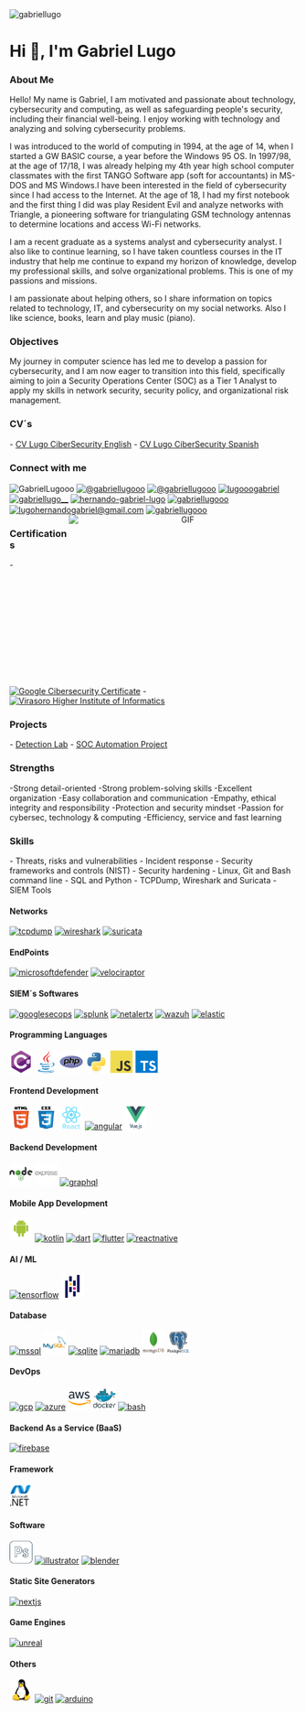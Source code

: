<img align="center" src="https://media.licdn.com/dms/image/v2/D4D16AQG33lvLfE9miA/profile-displaybackgroundimage-shrink_350_1400/profile-displaybackgroundimage-shrink_350_1400/0/1738082363418?e=1743638400&v=beta&t=JbDAzA4ftgIgLqNggBnvu7r-c3ttP7OucxAk_7NqLiU" alt="gabriellugo" /></a>

<h1 align="left">Hi 👋, I'm Gabriel Lugo</h1>

<h3 align="left">About Me</h3>
<p align="left">
Hello! My name is Gabriel, I am motivated and passionate about technology, cybersecurity and computing, as well as safeguarding people's security, including their financial well-being. I enjoy working with technology and analyzing and solving cybersecurity problems.

I was introduced to the world of computing in 1994, at the age of 14, when I started a GW BASIC course, a year before the Windows 95 OS. In 1997/98, at the age of 17/18, I was already helping my 4th year high school computer classmates with the first TANGO Software app (soft for accountants) in MS-DOS and MS Windows.I have been interested in the field of cybersecurity since I had access to the Internet. At the age of 18, I had my first notebook and the first thing I did was play Resident Evil and analyze networks with Triangle, a pioneering software for triangulating GSM technology antennas to determine locations and access Wi-Fi networks.

I am a recent graduate as a systems analyst and cybersecurity analyst. I also like to continue learning, so I have taken countless courses in the IT industry that help me continue to expand my horizon of knowledge, develop my professional skills, and solve organizational problems. This is one of my passions and missions.

I am passionate about helping others, so I share information on topics related to technology, IT, and cybersecurity on my social networks. Also I like science, books, learn and play music (piano).
</p>

<h3 align="left">Objectives</h3>
<p align="left">
My journey in computer science has led me to develop a passion for cybersecurity, and I am now eager to transition into this field, specifically aiming to join a Security Operations Center (SOC) as a Tier 1 Analyst to apply my skills in network security, security policy, and organizational risk management.
</p>

<h3 align="left">CV´s</h3>
<p align="left">
- <a href="">CV Lugo CiberSecurity English</a>
- <a href="">CV Lugo CiberSecurity Spanish</a>
</p>

<h3 align="left">Connect with me</h3>
<p align="left">
<a align="left"> <img align="center" src="https://komarev.com/ghpvc/?username=GabrielLugoo&label=Profile%20views&color=green&base=1000" alt="GabrielLugooo" /></a>
<a href="https://www.youtube.com/@gabriellugooo" target="_blank" rel="noreferrer noopener"> <img align="center" src="https://img.icons8.com/?size=50&id=55200&format=png" alt="@gabriellugooo" height="40" width="40" /></a>
<a href="http://www.tiktok.com/@gabriellugooo" target="_blank" rel="noreferrer noopener"> <img align="center" src="https://img.icons8.com/?size=50&id=118638&format=png" alt="@gabriellugooo" height="40" width="40" /></a>
<a href="https://instagram.com/lugooogabriel" target="_blank" rel="noreferrer noopener"> <img align="center" src="https://img.icons8.com/?size=50&id=32309&format=png" alt="lugooogabriel" height="40" width="40" /></a>
<a href="https://twitter.com/gabriellugo__" target="_blank" rel="noreferrer noopener"> <img align="center" src="https://img.icons8.com/?size=50&id=phOKFKYpe00C&format=png" alt="gabriellugo__" height="40" width="40" /></a>
<a href="https://www.linkedin.com/in/hernando-gabriel-lugo" target="_blank" rel="noreferrer noopener"> <img align="center" src="https://img.icons8.com/?size=50&id=8808&format=png" alt="hernando-gabriel-lugo" height="40" width="40" /></a>
<a href="https://github.com/GabrielLugooo" target="_blank" rel="noreferrer noopener"> <img align="center" src="https://img.icons8.com/?size=80&id=AngkmzgE6d3E&format=png" alt="gabriellugooo" height="34" width="34" /></a>
<a href="mailto:lugohernandogabriel@gmail.com" target="_blank" rel="noreferrer noopener"> <img align="center" src="https://img.icons8.com/?size=50&id=38036&format=png" alt="lugohernandogabriel@gmail.com" height="40" width="40" /></a>
<a href="https://linktr.ee/gabriellugooo" target="_blank" rel="noreferrer noopener"> <img align="center" src="https://simpleicons.org/icons/linktree.svg" alt="gabriellugooo" height="40" width="40" /></a>

<a target="_blank" align="center">
  <img align="right" top="500" height="300" width="400" alt="GIF" src="https://media.giphy.com/media/SWoSkN6DxTszqIKEqv/giphy.gif">
</a>

<h3 align="left">Certifications</h3>
<p align="left">
- <a href="" rel="noreferrer"> <img src="" alt="Google Cibersecurity Certificate" width="40" height="40"/></a>
- <a href="" rel="noreferrer"> <img src="" alt="Virasoro Higher Institute of Informatics" width="40" height="40"/></a>
</p>

<h3 align="left">Projects</h3>
<p align="left">
- <a href="">Detection Lab</a>
- <a href="">SOC Automation Project</a>
</p>

<h3 align="left">Strengths</h3>
<p align="left">
-Strong detail-oriented
-Strong problem-solving skills
-Excellent organization
-Easy collaboration and communication
-Empathy, ethical integrity and responsibility
-Protection and security mindset
-Passion for cybersec, technology & computing
-Efficiency, service and fast learning
</p>

<h3 align="left">Skills</h3>
<p align="left">                                                
- Threats, risks and vulnerabilities
- Incident response
- Security frameworks and controls (NIST)
- Security hardening 
- Linux, Git and Bash command line
- SQL and Python
- TCPDump, Wireshark and Suricata
- SIEM Tools
</p>

<h4 align="left">Networks</h4>
<p>
<a href="https://www.tcpdump.org" rel="noreferrer"> <img src="https://aboutnetworks.net/wp-content/uploads/2020/05/tcpdump-logo.jpg" alt="tcpdump" height="40"/></a>
<a href="https://www.wireshark.org" rel="noreferrer"> <img src="https://simpleicons.org/icons/wireshark.svg" alt="wireshark" height="40"/></a>
<a href="https://suricata.io" rel="noreferrer"> <img src="https://suricata.io/wp-content/uploads/2023/09/Logo-Suricata-vert-whitetype-R.png" alt="suricata" height="40"/></a>
</p>

<h4 align="left">EndPoints</h4>
<p align="left">
<a href="https://learn.microsoft.com/en-us/defender-endpoint/microsoft-defender-endpoint" rel="noreferrer"> <img src="https://www.svgrepo.com/show/452062/microsoft.svg" alt="microsoftdefender" width="40" height="40"/></a>
<a href="https://docs.velociraptor.app" rel="noreferrer"> <img src="https://www.svgrepo.com/show/101327/velociraptor.svg" alt="velociraptor" width="40" height="40"/></a>
</p>

<h4 align="left">SIEM´s Softwares</h4>
<p align="left">
<a href="https://cloud.google.com/security/products/security-operations?hl=es_419" rel="noreferrer"> <img src="https://www.svgrepo.com/show/353805/google-cloud.svg" alt="googlesecops" width="40" height="40"/></a>
<a href="https://www.splunk.com/en_us/download/soar-free-trial.html?locale=en_us" rel="noreferrer"> <img src="https://www.svgrepo.com/show/448628/splunk.svg" alt="splunk" width="40" height="40"/></a>
<a href="https://netalertx.com" rel="noreferrer"> <img src="https://www.svgrepo.com/show/512317/github-142.svg" alt="netalertx" width="40" height="40"/></a>
<a href="https://wazuh.com/" rel="noreferrer"> <img src="https://simpleicons.org/icons/wantedly.svg" alt="wazuh" width="40" height="40"/></a>
<a href="https://www.elastic.co/es/blog/elastic-siem-free-open" rel="noreferrer"> <img src="https://www.svgrepo.com/show/373575/elastic.svg" alt="elastic" width="40" height="40"/></a>
</p>

<h4 align="left">Programming Languages</h4>
<p align="left"> 
<a href="https://www.w3schools.com/cs/" target="_blank" rel="noreferrer"> <img src="https://raw.githubusercontent.com/devicons/devicon/master/icons/csharp/csharp-original.svg" alt="csharp" width="40" height="40"/></a>
<a href="https://www.java.com" target="_blank" rel="noreferrer"> <img src="https://raw.githubusercontent.com/devicons/devicon/master/icons/java/java-original.svg" alt="java" width="40" height="40"/></a>
<a href="https://www.php.net" target="_blank" rel="noreferrer"> <img src="https://raw.githubusercontent.com/devicons/devicon/master/icons/php/php-original.svg" alt="php" width="40" height="40"/></a>
<a href="https://www.python.org" target="_blank" rel="noreferrer"> <img src="https://raw.githubusercontent.com/devicons/devicon/master/icons/python/python-original.svg" alt="python" width="40" height="40"/></a>
<a href="https://developer.mozilla.org/en-US/docs/Web/JavaScript" target="_blank" rel="noreferrer"> <img src="https://raw.githubusercontent.com/devicons/devicon/master/icons/javascript/javascript-original.svg" alt="javascript" width="40" height="40"/></a>
<a href="https://www.typescriptlang.org/" target="_blank" rel="noreferrer"> <img src="https://raw.githubusercontent.com/devicons/devicon/master/icons/typescript/typescript-original.svg" alt="typescript" width="40" height="40"/></a>
</p>

<h4 align="left">Frontend Development</h4>
<p align="left"> 
<a href="https://www.w3.org/html/" target="_blank" rel="noreferrer"> <img src="https://raw.githubusercontent.com/devicons/devicon/master/icons/html5/html5-original-wordmark.svg" alt="html5" width="40" height="40"/></a>
<a href="https://www.w3schools.com/css/" target="_blank" rel="noreferrer"> <img src="https://raw.githubusercontent.com/devicons/devicon/master/icons/css3/css3-original-wordmark.svg" alt="css3" width="40" height="40"/></a>
<a href="https://reactjs.org/" target="_blank" rel="noreferrer"> <img src="https://raw.githubusercontent.com/devicons/devicon/master/icons/react/react-original-wordmark.svg" alt="react" width="40" height="40"/></a>
<a href="https://angular.io" target="_blank" rel="noreferrer"> <img src="https://angular.io/assets/images/logos/angular/angular.svg" alt="angular" width="40" height="40"/></a>
<a href="https://vuejs.org/" target="_blank" rel="noreferrer"> <img src="https://raw.githubusercontent.com/devicons/devicon/master/icons/vuejs/vuejs-original-wordmark.svg" alt="vuejs" width="40" height="40"/></a>
</p>

<h4 align="left">Backend Development</h4>
<p align="left">
<a href="https://nodejs.org" target="_blank" rel="noreferrer"> <img src="https://raw.githubusercontent.com/devicons/devicon/master/icons/nodejs/nodejs-original-wordmark.svg" alt="nodejs" width="40" height="40"/></a>
<a href="https://expressjs.com" target="_blank" rel="noreferrer"> <img src="https://raw.githubusercontent.com/devicons/devicon/master/icons/express/express-original-wordmark.svg" alt="express" width="40" height="40"/></a> 
<a href="https://graphql.org" target="_blank" rel="noreferrer"> <img src="https://www.vectorlogo.zone/logos/graphql/graphql-icon.svg" alt="graphql" width="40" height="40"/></a>  
</p>

<h4 align="left">Mobile App Development</h4>
<p align="left">
<a href="https://developer.android.com" target="_blank" rel="noreferrer"> <img src="https://raw.githubusercontent.com/devicons/devicon/master/icons/android/android-original-wordmark.svg" alt="android" width="40" height="40"/></a>
<a href="https://kotlinlang.org" target="_blank" rel="noreferrer"> <img src="https://www.vectorlogo.zone/logos/kotlinlang/kotlinlang-icon.svg" alt="kotlin" width="40" height="40"/></a> 
<a href="https://dart.dev" target="_blank" rel="noreferrer"> <img src="https://www.vectorlogo.zone/logos/dartlang/dartlang-icon.svg" alt="dart" width="40" height="40"/></a> 
<a href="https://flutter.dev" target="_blank" rel="noreferrer"> <img src="https://www.vectorlogo.zone/logos/flutterio/flutterio-icon.svg" alt="flutter" width="40" height="40"/></a> 
<a href="https://reactnative.dev/" target="_blank" rel="noreferrer"> <img src="https://reactnative.dev/img/header_logo.svg" alt="reactnative" width="40" height="40"/></a> 
</p>

<h4 align="left">AI / ML</h4>
<p align="left">
<a href="https://www.tensorflow.org" target="_blank" rel="noreferrer"> <img src="https://www.vectorlogo.zone/logos/tensorflow/tensorflow-icon.svg" alt="tensorflow" width="40" height="40"/></a>
<a href="https://pandas.pydata.org/" target="_blank" rel="noreferrer"> <img src="https://raw.githubusercontent.com/devicons/devicon/2ae2a900d2f041da66e950e4d48052658d850630/icons/pandas/pandas-original.svg" alt="pandas" width="40" height="40"/></a> 
</p>

<h4 align="left">Database</h4>
<p align="left">
<a href="https://www.microsoft.com/en-us/sql-server" target="_blank" rel="noreferrer"> <img src="https://www.svgrepo.com/show/303229/microsoft-sql-server-logo.svg" alt="mssql" width="40" height="40"/></a> 
<a href="https://www.mysql.com/" target="_blank" rel="noreferrer"> <img src="https://raw.githubusercontent.com/devicons/devicon/master/icons/mysql/mysql-original-wordmark.svg" alt="mysql" width="40" height="40"/></a>
<a href="https://www.sqlite.org/" target="_blank" rel="noreferrer"> <img src="https://www.vectorlogo.zone/logos/sqlite/sqlite-icon.svg" alt="sqlite" width="40" height="40"/></a> 
<a href="https://mariadb.org/" target="_blank" rel="noreferrer"> <img src="https://www.vectorlogo.zone/logos/mariadb/mariadb-icon.svg" alt="mariadb" width="40" height="40"/></a>
<a href="https://www.mongodb.com/" target="_blank" rel="noreferrer"> <img src="https://raw.githubusercontent.com/devicons/devicon/master/icons/mongodb/mongodb-original-wordmark.svg" alt="mongodb" width="40" height="40"/></a>
<a href="https://www.postgresql.org" target="_blank" rel="noreferrer"> <img src="https://raw.githubusercontent.com/devicons/devicon/master/icons/postgresql/postgresql-original-wordmark.svg" alt="postgresql" width="40" height="40"/></a>
</p>

<h4 align="left">DevOps</h4>
<p align="left">
<a href="https://cloud.google.com" target="_blank" rel="noreferrer"> <img src="https://www.vectorlogo.zone/logos/google_cloud/google_cloud-icon.svg" alt="gcp" width="40" height="40"/></a> 
<a href="https://azure.microsoft.com/en-in/" target="_blank" rel="noreferrer"> <img src="https://www.vectorlogo.zone/logos/microsoft_azure/microsoft_azure-icon.svg" alt="azure" width="40" height="40"/></a>
<a href="https://aws.amazon.com" target="_blank" rel="noreferrer"> <img src="https://raw.githubusercontent.com/devicons/devicon/master/icons/amazonwebservices/amazonwebservices-original-wordmark.svg" alt="aws" width="40" height="40"/></a>
<a href="https://www.docker.com/" target="_blank" rel="noreferrer"> <img src="https://raw.githubusercontent.com/devicons/devicon/master/icons/docker/docker-original-wordmark.svg" alt="docker" width="40" height="40"/></a> 
<a href="https://www.gnu.org/software/bash/" target="_blank" rel="noreferrer"> <img src="https://www.vectorlogo.zone/logos/gnu_bash/gnu_bash-icon.svg" alt="bash" width="40" height="40"/></a> 
</p>

<h4 align="left">Backend As a Service (BaaS)</h4>
<p align="left">
<a href="https://firebase.google.com/" target="_blank" rel="noreferrer"> <img src="https://www.vectorlogo.zone/logos/firebase/firebase-icon.svg" alt="firebase" width="40" height="40"/></a> 
</p>

<h4 align="left">Framework</h4>
<p align="left">
<a href="https://dotnet.microsoft.com/" target="_blank" rel="noreferrer"> <img src="https://raw.githubusercontent.com/devicons/devicon/master/icons/dot-net/dot-net-original-wordmark.svg" alt="dotnet" width="40" height="40"/></a>
</p>

<h4 align="left">Software</h4>
<p align="left">
<a href="https://www.photoshop.com/en" target="_blank" rel="noreferrer"> <img src="https://raw.githubusercontent.com/devicons/devicon/master/icons/photoshop/photoshop-line.svg" alt="photoshop" width="40" height="40"/></a>
<a href="https://www.adobe.com/in/products/illustrator.html" target="_blank" rel="noreferrer"> <img src="https://www.vectorlogo.zone/logos/adobe_illustrator/adobe_illustrator-icon.svg" alt="illustrator" width="40" height="40"/></a>
<a href="https://www.blender.org/" target="_blank" rel="noreferrer"> <img src="https://download.blender.org/branding/community/blender_community_badge_white.svg" alt="blender" width="40" height="40"/></a>
</p>

<h4 align="left">Static Site Generators</h4>
<p align="left">
<a href="https://nextjs.org/" target="_blank" rel="noreferrer"> <img src="https://cdn.worldvectorlogo.com/logos/nextjs-2.svg" alt="nextjs" width="40" height="40"/></a> 
</p>

<h4 align="left">Game Engines</h4>
<p align="left">
<a href="https://unrealengine.com/" target="_blank" rel="noreferrer"> <img src="https://raw.githubusercontent.com/kenangundogan/fontisto/036b7eca71aab1bef8e6a0518f7329f13ed62f6b/icons/svg/brand/unreal-engine.svg" alt="unreal" width="40" height="40"/></a>
</p>

<h4 align="left">Others</h4>
<p align="left">
<a href="https://www.linux.org/" target="_blank" rel="noreferrer"> <img src="https://raw.githubusercontent.com/devicons/devicon/master/icons/linux/linux-original.svg" alt="linux" width="40" height="40"/></a>
<a href="https://git-scm.com/" target="_blank" rel="noreferrer"> <img src="https://www.vectorlogo.zone/logos/git-scm/git-scm-icon.svg" alt="git" width="40" height="40"/></a> 
<a href="https://www.arduino.cc/" target="_blank" rel="noreferrer"> <img src="https://cdn.worldvectorlogo.com/logos/arduino-1.svg" alt="arduino" width="40" height="40"/></a> 
</p>
